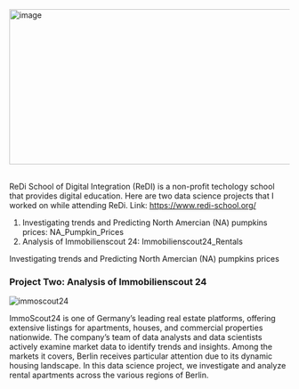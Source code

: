 <img width="1500" height="279" alt="image" src="https://github.com/user-attachments/assets/36b9e2be-9644-4659-993d-5fdf345e0e89" />

<br/>
<br/>



ReDi School of Digital Integration (ReDI) is a non-profit techology school that provides digital education. Here are two data science projects that I worked on while attending ReDi. Link: https://www.redi-school.org/

1. Investigating trends and Predicting North Amercian (NA) pumpkins prices: NA_Pumpkin_Prices
2. Analysis of Immobilienscout 24: Immobilienscout24_Rentals


Investigating trends and Predicting North Amercian (NA) pumpkins prices

### Project Two: Analysis of Immobilienscout 24
![immoscout24](https://github.com/user-attachments/assets/d5bf4952-0f38-408d-8aef-41d746509f09)

ImmoScout24 is one of Germany’s leading real estate platforms, offering extensive listings for apartments, houses, and commercial properties nationwide. The company’s team of data analysts and data scientists actively examine market data to identify trends and insights. Among the markets it covers, Berlin receives particular attention due to its dynamic housing landscape. In this data science project, we investigate and analyze rental apartments across the various regions of Berlin.
